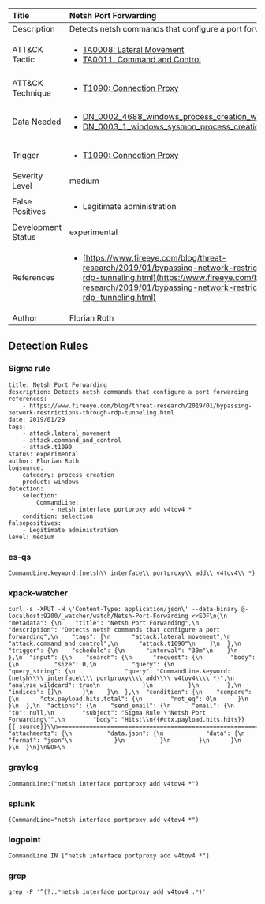 | Title                | Netsh Port Forwarding                                                                                                                                                 |
|:---------------------|:------------------------------------------------------------------------------------------------------------------------------------------------------------|
| Description          | Detects netsh commands that configure a port forwarding                                                                                                                                           |
| ATT&amp;CK Tactic    | <ul><li>[TA0008: Lateral Movement](https://attack.mitre.org/tactics/TA0008)</li><li>[TA0011: Command and Control](https://attack.mitre.org/tactics/TA0011)</li></ul>  |
| ATT&amp;CK Technique | <ul><li>[T1090: Connection Proxy](https://attack.mitre.org/techniques/T1090)</li></ul>                             |
| Data Needed          | <ul><li>[DN_0002_4688_windows_process_creation_with_commandline](../Data_Needed/DN_0002_4688_windows_process_creation_with_commandline.md)</li><li>[DN_0003_1_windows_sysmon_process_creation](../Data_Needed/DN_0003_1_windows_sysmon_process_creation.md)</li></ul>                                                         |
| Trigger              | <ul><li>[T1090: Connection Proxy](../Triggers/T1090.md)</li></ul>  |
| Severity Level       | medium                                                                                                                                                 |
| False Positives      | <ul><li>Legitimate administration</li></ul>                                                                  |
| Development Status   | experimental                                                                                                                                                |
| References           | <ul><li>[https://www.fireeye.com/blog/threat-research/2019/01/bypassing-network-restrictions-through-rdp-tunneling.html](https://www.fireeye.com/blog/threat-research/2019/01/bypassing-network-restrictions-through-rdp-tunneling.html)</li></ul>                                                          |
| Author               | Florian Roth                                                                                                                                                |


## Detection Rules

### Sigma rule

```
title: Netsh Port Forwarding
description: Detects netsh commands that configure a port forwarding
references:
    - https://www.fireeye.com/blog/threat-research/2019/01/bypassing-network-restrictions-through-rdp-tunneling.html
date: 2019/01/29
tags:
    - attack.lateral_movement
    - attack.command_and_control
    - attack.t1090
status: experimental
author: Florian Roth
logsource:
    category: process_creation
    product: windows
detection:
    selection:
        CommandLine:
            - netsh interface portproxy add v4tov4 *
    condition: selection
falsepositives:
    - Legitimate administration
level: medium

```





### es-qs
    
```
CommandLine.keyword:(netsh\\ interface\\ portproxy\\ add\\ v4tov4\\ *)
```


### xpack-watcher
    
```
curl -s -XPUT -H \'Content-Type: application/json\' --data-binary @- localhost:9200/_watcher/watch/Netsh-Port-Forwarding <<EOF\n{\n  "metadata": {\n    "title": "Netsh Port Forwarding",\n    "description": "Detects netsh commands that configure a port forwarding",\n    "tags": [\n      "attack.lateral_movement",\n      "attack.command_and_control",\n      "attack.t1090"\n    ]\n  },\n  "trigger": {\n    "schedule": {\n      "interval": "30m"\n    }\n  },\n  "input": {\n    "search": {\n      "request": {\n        "body": {\n          "size": 0,\n          "query": {\n            "query_string": {\n              "query": "CommandLine.keyword:(netsh\\\\ interface\\\\ portproxy\\\\ add\\\\ v4tov4\\\\ *)",\n              "analyze_wildcard": true\n            }\n          }\n        },\n        "indices": []\n      }\n    }\n  },\n  "condition": {\n    "compare": {\n      "ctx.payload.hits.total": {\n        "not_eq": 0\n      }\n    }\n  },\n  "actions": {\n    "send_email": {\n      "email": {\n        "to": null,\n        "subject": "Sigma Rule \'Netsh Port Forwarding\'",\n        "body": "Hits:\\n{{#ctx.payload.hits.hits}}{{_source}}\\n================================================================================\\n{{/ctx.payload.hits.hits}}",\n        "attachments": {\n          "data.json": {\n            "data": {\n              "format": "json"\n            }\n          }\n        }\n      }\n    }\n  }\n}\nEOF\n
```


### graylog
    
```
CommandLine:("netsh interface portproxy add v4tov4 *")
```


### splunk
    
```
(CommandLine="netsh interface portproxy add v4tov4 *")
```


### logpoint
    
```
CommandLine IN ["netsh interface portproxy add v4tov4 *"]
```


### grep
    
```
grep -P '^(?:.*netsh interface portproxy add v4tov4 .*)'
```



